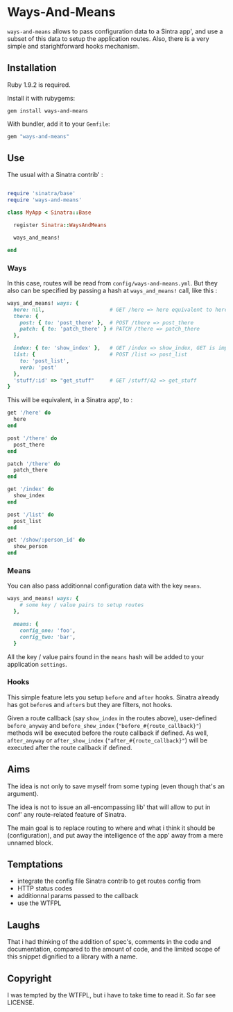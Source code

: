 # Ways-And-Means

`ways-and-means` allows to pass configuration data to a Sintra app', and use
a subset of this data to setup the application routes. Also, there is a very
simple and starightforward hooks mechanism.

## Installation

Ruby 1.9.2 is required.

Install it with rubygems:

    gem install ways-and-means

With bundler, add it to your `Gemfile`:

``` ruby
gem "ways-and-means"
```

## Use

The usual with a Sinatra contrib' :

``` ruby

require 'sinatra/base'
require 'ways-and-means'

class MyApp < Sinatra::Base

  register Sinatra::WaysAndMeans

  ways_and_means!

end
```

### Ways

In this case, routes will be read from `config/ways-and-means.yml`. But they
also can be specified by passing a hash at `ways_and_means!` call, like this :

``` ruby
ways_and_means! ways: {
  here: nil,                     # GET /here => here equivalent to here: 'here'
  there: {
    post: { to: 'post_there' },  # POST /there => post_there
    patch: { to: 'patch_there' } # PATCH /there => patch_there
  },

  index: { to: 'show_index' },   # GET /index => show_index, GET is implicit
  list: {                        # POST /list => post_list
    to: 'post_list',
    verb: 'post'
  },
  'stuff/:id' => "get_stuff"     # GET /stuff/42 => get_stuff
}
```

This will be equivalent, in a Sinatra app', to :

``` ruby
get '/here' do
  here
end

post '/there' do
  post_there
end

patch '/there' do
  patch_there
end

get '/index' do
  show_index
end

post '/list' do
  post_list
end

get '/show/:person_id' do
  show_person
end
```
### Means

You can also pass additionnal configuration data with the key `means`.

``` ruby
ways_and_means! ways: {
    # some key / value pairs to setup routes
  },

  means: {
    config_one: 'foo',
    config_two: 'bar',
  }
```

All the key / value pairs found in the `means` hash will be added to your
application `settings`.

### Hooks

This simple feature lets you setup `before` and `after` hooks. Sinatra already
has got `before`s and `after`s but they are filters, not hooks.

Given a route callback (say `show_index` in the routes above), user-defined
`before_anyway` and `before_show_index` (`"before_#{route_callback}"`) methods
will be executed before the route callback if defined. As well, `after_anyway`
or `after_show_index` (`"after_#{route_callback}"`) will be executed after the
route callback if defined.

## Aims

The idea is not only to save myself from some typing (even though that's an
argument).

The idea is not to issue an all-encompassing lib' that will allow to put in
conf' any route-related feature of Sinatra.

The main goal is to replace routing to where and what i think it should be
(configuration), and put away the intelligence of the app' away from a mere
unnamed block.

## Temptations

 - integrate the config file Sinatra contrib to get routes config from
 - HTTP status codes
 - additionnal params passed to the callback
 - use the WTFPL

## Laughs

That i had thinking of the addition of spec's, comments in the code and
documentation, compared to the amount of code, and the limited scope of this
snippet dignified to a library with a name. 

## Copyright

I was tempted by the WTFPL, but i have to take time to read it.
So far see LICENSE.
